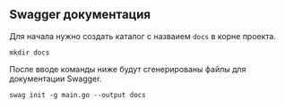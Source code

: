 ## Swagger документация

Для начала нужно создать каталог с назваием `docs` в корне проекта.

```
mkdir docs
```

После вводе команды ниже будут сгенерированы файлы для документации
Swagger.

```
swag init -g main.go --output docs
```
